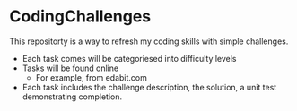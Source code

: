 # CodingChallenges
This repositorty is a way to refresh my coding skills with simple challenges. 

* Each task comes will be categoriesed into difficulty levels 
*  Tasks will be found online
    * For example, from edabit.com
* Each task includes the challenge description, the solution, a unit test demonstrating completion. 
